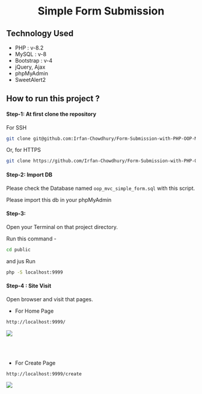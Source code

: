 <div align='center'>

# Simple Form Submission 

</div>

## Technology Used
- PHP : v-8.2
- MySQL : v-8 
- Bootstrap : v-4
- jQuery, Ajax
- phpMyAdmin
- SweetAlert2



## How to run this project ?


#### Step-1: At first clone the repository 

For SSH

```bash
git clone git@github.com:Irfan-Chowdhury/Form-Submission-with-PHP-OOP-MVC.git
```

Or, for HTTPS

```bash
git clone https://github.com/Irfan-Chowdhury/Form-Submission-with-PHP-OOP-MVC.git
```

#### Step-2: Import DB
Please check the Database named `oop_mvc_simple_form.sql` with this script.

Please import this db in your phpMyAdmin


#### Step-3: 
Open your Terminal on that project directory.

Run this command - 

```bash
cd public
```

and jus Run 

```bash
php -S localhost:9999
```

#### Step-4 : Site Visit
Open browser and visit that pages.

- For Home Page

```bash
http://localhost:9999/

```

<img src="https://snipboard.io/zIc6nM.jpg">


</br></br>

- For Create Page

```bash
http://localhost:9999/create

```

<img src="https://snipboard.io/kWS3o7.jpg">










